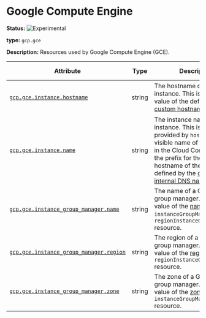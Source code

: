 # Google Compute Engine

<!-- semconv gcp.gce -->
<!-- NOTE: THIS TEXT IS AUTOGENERATED. DO NOT EDIT BY HAND. -->
<!-- see templates/registry/markdown/snippet.md.j2 -->
<!-- prettier-ignore-start -->
<!-- markdownlint-capture -->
<!-- markdownlint-disable -->


**Status:** ![Experimental](https://img.shields.io/badge/-experimental-blue)

**type:** `gcp.gce`

**Description:** Resources used by Google Compute Engine (GCE).

| Attribute  | Type | Description  | Examples  | [Requirement Level](https://opentelemetry.io/docs/specs/semconv/general/attribute-requirement-level/) | Stability |
|---|---|---|---|---|---|
| [`gcp.gce.instance.hostname`](/docs/attributes-registry/gcp.md) | string | The hostname of a GCE instance. This is the full value of the default or [custom hostname](https://cloud.google.com/compute/docs/instances/custom-hostname-vm). | `my-host1234.example.com`; `sample-vm.us-west1-b.c.my-project.internal` | `Recommended` | ![Experimental](https://img.shields.io/badge/-experimental-blue) |
| [`gcp.gce.instance.name`](/docs/attributes-registry/gcp.md) | string | The instance name of a GCE instance. This is the value provided by `host.name`, the visible name of the instance in the Cloud Console UI, and the prefix for the default hostname of the instance as defined by the [default internal DNS name](https://cloud.google.com/compute/docs/internal-dns#instance-fully-qualified-domain-names). | `instance-1`; `my-vm-name` | `Recommended` | ![Experimental](https://img.shields.io/badge/-experimental-blue) |
| [`gcp.gce.instance_group_manager.name`](/docs/attributes-registry/gcp.md) | string | The name of a GCE instance group manager. This is the value of the [name](https://cloud.google.com/compute/docs/reference/rest/v1/instanceGroupManagers/get) field of an `instanceGroupManagers` or `regionInstanceGroupManagers` resource. | `my-instance-group` | `Recommended` | ![Experimental](https://img.shields.io/badge/-experimental-blue) |
| [`gcp.gce.instance_group_manager.region`](/docs/attributes-registry/gcp.md) | string | The region of a GCE instance group manager. This is the value of the [region](https://cloud.google.com/compute/docs/reference/rest/v1/regionInstanceGroupManagers/get) field of an `regionInstanceGroupManagers` resource. | `us-central1`; `europe-west9` | `Recommended` | ![Experimental](https://img.shields.io/badge/-experimental-blue) |
| [`gcp.gce.instance_group_manager.zone`](/docs/attributes-registry/gcp.md) | string | The zone of a GCE instance group manager. This is the value of the [zone](https://cloud.google.com/compute/docs/reference/rest/v1/instanceGroupManagers/get) field of an `instanceGroupManagers` resource. | `us-central1-a`; `europe-west9-a` | `Recommended` | ![Experimental](https://img.shields.io/badge/-experimental-blue) |

<!-- markdownlint-restore -->
<!-- prettier-ignore-end -->
<!-- END AUTOGENERATED TEXT -->
<!-- endsemconv -->
